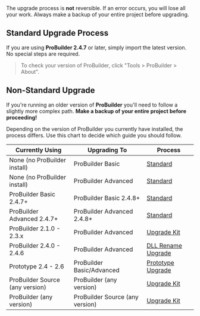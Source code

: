 <div class="alert-box warning">
The upgrade process is <b>not</b> reversible. If an error occurs, you will lose all your work. Always make a backup of your entire project before upgrading.
</div>

## Standard Upgrade Process

If you are using **ProBuilder 2.4.7** or later, simply import the latest version. No special steps are required.

> To check your version of ProBuilder, click "Tools > ProBuilder > About".

## Non-Standard Upgrade

If you're running an older version of **ProBuilder** you'll need to follow a slightly more complex path.  **Make a backup of your entire project before proceeding!**

Depending on the version of ProBuilder you currently have installed, the process differs.  Use this chart to decide which guide you should follow.

| Currently Using | Upgrading To | Process |
| - | - | - |
| None (no ProBuilder install) | ProBuilder Basic | [Standard](standard.md) |
| None (no ProBuilder install) | ProBuilder Advanced | [Standard](standard.md) |
| ProBuilder Basic 2.4.7+ | ProBuilder Basic 2.4.8+ | [Standard](standard.md) |
| ProBuilder Advanced 2.4.7+ | ProBuilder Advanced 2.4.8+ | [Standard](standard.md) |
| ProBuilder 2.1.0 - 2.3.x | ProBuilder Advanced | [Upgrade Kit](upgrade-kit.md) |
| ProBuilder 2.4.0 - 2.4.6 | ProBuilder Advanced | [DLL Rename Upgrade](dllrename.md) |
| Prototype 2.4 - 2.6 | ProBuilder Basic/Advanced | [Prototype Upgrade](prototype.md) |
| ProBuilder Source (any version) | ProBuilder (any version) | [Upgrade Kit](upgrade-kit.md) |
| ProBuilder (any version) | ProBuilder Source (any version) | [Upgrade Kit](upgrade-kit.md) |
